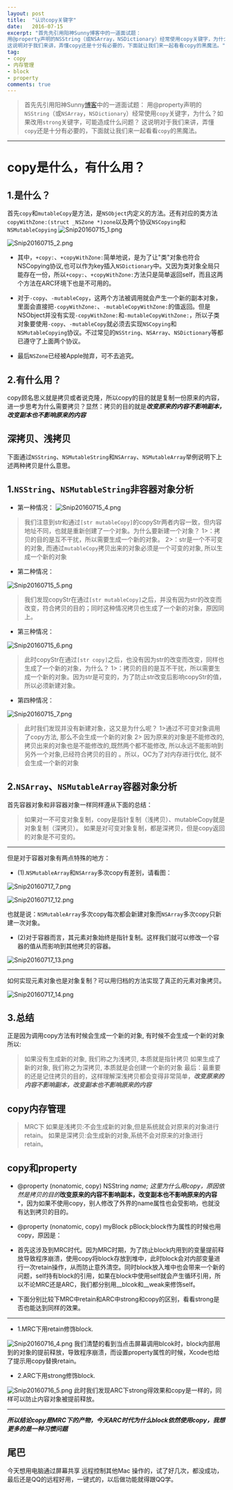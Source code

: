 ```yaml
---
layout: post
title:  "认识copy关键字"
date:   2016-07-15
excerpt: "首先先引用阳神Sunny博客中的一道面试题：
用@property声明的NSString（或NSArray，NSDictionary）经常使用copy关键字，为什么？如果改用strong关键字，可能造成什么问题？
这说明对于我们来讲，弄懂copy还是十分有必要的，下面就让我们来一起看看copy的黑魔法。"
tag:
- copy
- 内存管理
- block
- property
comments: true
---
```


>首先先引用阳神Sunny[博客](http://blog.sunnyxx.com/2015/07/04/ios-interview/)中的一道面试题：
用@property声明的`NSString`（或`NSArray`，`NSDictionary`）经常使用`copy`关键字，为什么？如果改用`strong`关键字，可能造成什么问题？
>这说明对于我们来讲，弄懂`copy`还是十分有必要的，下面就让我们来一起看看`copy`的黑魔法。

* * *


# copy是什么，有什么用？

## 1.是什么？
首先`copy`和`mutableCopy`是方法，是`NSObject`内定义的方法。还有对应的类方法`copyWithZone:(struct _NSZone *)zone`以及两个协议`NSCopying`和`NSMutableCopying`
![Snip20160715_1.png](http://upload-images.jianshu.io/upload_images/2050942-b998b949e0decf7e.png?imageMogr2/auto-orient/strip%7CimageView2/2/w/1240)

![Snip20160715_2.png](http://upload-images.jianshu.io/upload_images/2050942-124f0ffc28569a8b.png?imageMogr2/auto-orient/strip%7CimageView2/2/w/1240)

- 其中，`+copy:`、`+copyWithZone:`简单地说，是为了让"类"对象也符合NSCopying协议,也可以作为key插入`NSDictionary`中。又因为类对象全局只能存在一份，所以`+copy:`、`+copyWithZone:`方法只是简单返回self，而且这两个方法在ARC环境下也是不可用的。
- 对于`-copy`、`-mutableCopy`，这两个方法被调用就会产生一个新的副本对象，里面会直接把`-copyWithZone:`、`-mutableCopyWithZone:`的值返回。但是NSObject并没有实现`-copyWithZone:`和`-mutableCopyWithZone:`，所以子类对象要使用`-copy`、`-mutableCopy`就必须去实现`NSCopying`和`NSMutableCopying`协议。不过常见的`NSString`、`NSArray`、`NSDictionary`等都已遵守了上面两个协议。

- 最后`NSZone`已经被Apple抛弃，可不去追究。

## 2.有什么用？
copy顾名思义就是拷贝或者说克隆，所以copy的目的就是复制一份原来的内容，进一步思考为什么需要拷贝？显然：拷贝的目的就是***改变原来的内容不影响副本，改变副本也不影响原来的内容***

## 深拷贝、浅拷贝
下面通过`NSString`、`NSMutableString`和`NSArray`、`NSMutableArray`举例说明下上述两种拷贝是什么意思。

## 1.`NSString`、`NSMutableString`非容器对象分析
- 第一种情况：
![Snip20160715_4.png](http://upload-images.jianshu.io/upload_images/2050942-5d021b4fb6d2bb13.png?imageMogr2/auto-orient/strip%7CimageView2/2/w/1240)
>我们注意到str和通过`[str mutableCopy]`的copyStr两者内容一致，但内容地址不同，也就是重新创建了一个对象。为什么要新建一个对象？
>1>：拷贝的目的是互不干扰，所以需要生成一个新的对象。
>2>：str是一个不可变的对象, 而通过`mutableCopy`拷贝出来的对象必须是一个可变的对象, 所以生成一个新的对象

- 第二种情况：

![Snip20160715_5.png](http://upload-images.jianshu.io/upload_images/2050942-98c004ad7a5a4f09.png?imageMogr2/auto-orient/strip%7CimageView2/2/w/1240)
>我们发现copyStr在通过`[str mutableCopy]`之后，并没有因为str的改变而改变，符合拷贝的目的；同时这种情况拷贝也生成了一个新的对象，原因同上。

- 第三种情况：

![Snip20160715_6.png](http://upload-images.jianshu.io/upload_images/2050942-bbd09d94f1051153.png?imageMogr2/auto-orient/strip%7CimageView2/2/w/1240)
> 此时copyStr在通过`[str copy]`之后，也没有因为str的改变而改变，同样也生成了一个新的对象，为什么？
>1>：拷贝的目的是互不干扰，所以需要生成一个新的对象。因为str是可变的，为了防止str改变后影响copyStr的值，所以必须新建对象。

- 第四种情况：

![Snip20160715_7.png](http://upload-images.jianshu.io/upload_images/2050942-f52e95869a388bbe.png?imageMogr2/auto-orient/strip%7CimageView2/2/w/1240)

>此时我们发现并没有新建对象，这又是为什么呢？
>1>通过不可变对象调用了copy方法, 那么不会生成一个新的对象
>2> 因为原来的对象是不能修改的, 拷贝出来的对象也是不能修改的,既然两个都不能修改, 所以永远不能影响到另外一个对象,已经符合拷贝的目的 。所以，OC为了对内存进行优化, 就不会生成一个新的对象

## 2.`NSArray`、`NSMutableArray`容器对象分析
首先容器对象和非容器对象一样同样遵从下面的总结：
>如果对一不可变对象复制，copy是指针复制（浅拷贝）、mutableCopy就是对象复制（深拷贝）。
>如果是对可变对象复制，都是深拷贝，但是copy返回的对象是不可变的。

***
但是对于容器对象有两点特殊的地方：

- (1).`NSMutableArray`和`NSArray`多次copy有差别，请看图：


![Snip20160717_7.png](http://upload-images.jianshu.io/upload_images/2050942-3e0f2aa26429212d.png?imageMogr2/auto-orient/strip%7CimageView2/2/w/1240)


![Snip20160717_12.png](http://upload-images.jianshu.io/upload_images/2050942-e2aa848b1cace317.png?imageMogr2/auto-orient/strip%7CimageView2/2/w/1240)

也就是说：`NSMutableArray`多次copy每次都会新建对象而`NSArray`多次copy只新建一次对象。


- (2)对于容器而言，其元素对象始终是指针复制。这样我们就可以修改一个容器的值从而影响到其他拷贝的容器。

![Snip20160717_13.png](http://upload-images.jianshu.io/upload_images/2050942-95a3fd612c2447ac.png?imageMogr2/auto-orient/strip%7CimageView2/2/w/1240)

***

如何实现元素对象也是对象复制？可以用归档的方法实现了真正的元素对象拷贝。

![Snip20160717_14.png](http://upload-images.jianshu.io/upload_images/2050942-62d16965b8ce80cc.png?imageMogr2/auto-orient/strip%7CimageView2/2/w/1240)


## 3.总结
 正是因为调用copy方法有时候会生成一个新的对象, 有时候不会生成一个新的对象所以:
 >如果没有生成新的对象, 我们称之为浅拷贝, 本质就是指针拷贝
 >如果生成了新的对象, 我们称之为深拷贝, 本质就是会创建一个新的对象
最后：最重要的还是记住拷贝的目的，这样理解深浅拷贝都会变得非常简单，***改变原来的内容不影响副本，改变副本也不影响原来的内容***

## copy内存管理
>MRC下
>如果是浅拷贝:不会生成新的对象,但是系统就会对原来的对象进行retain。
>如果是深拷贝:会生成新的对象,系统不会对原来的对象进行retain。

## copy和property
- @property (nonatomic, copy) NSString *name;
这里为什么用copy，原因依然是拷贝的目的***改变原来的内容不影响副本，改变副本也不影响原来的内容***，因为如果不使用copy，别人修改了外界的name属性也会受影响，也就没有达到拷贝的目的。
- @property (nonatomic, copy) myBlock pBlock;block作为属性的时候也用copy，原因是：
 - 首先这涉及到MRC时代。因为MRC时期，为了防止block内用到的变量提前释放导致程序崩溃，使用copy将block存放到堆中，此时block会对内部变量进行一次retain操作，从而防止意外清空。同时block放入堆中也会带来一个新的问题，self持有block的引用，如果在block中使用self就会产生循环引用，所以不论MRC还是ARC，我们都分别用__blcok和__weak来修饰self。
 
 - 下面分别比较下MRC中retain和ARC中strong和copy的区别，看看strong是否也能达到同样的效果。
 
* * *

- 1.MRC下用retain修饰block.

![Snip20160716_4.png](http://upload-images.jianshu.io/upload_images/2050942-ca0d8ece6738f01c.png?imageMogr2/auto-orient/strip%7CimageView2/2/w/1240)
我们清楚的看到当点击屏幕调用blcok时，block内部用到的对象的提前释放，导致程序崩溃，而设置property属性的时候，Xcode也给了提示用copy替换retain。

- 2.ARC下用strong修饰block.

![Snip20160716_5.png](http://upload-images.jianshu.io/upload_images/2050942-bd2ee190ef051d29.png?imageMogr2/auto-orient/strip%7CimageView2/2/w/1240)
此时我们发现ARC下strong得效果和copy是一样的，同样可以防止内容对象被提前释放。

***

***所以结论copy是MRC下的产物，今天ARC时代为什么block依然使用copy，我想更多的是一种习惯问题***


## 尾巴
今天想用电脑通过屏幕共享 远程控制其他Mac 操作的，试了好几次，都没成功，最后还是QQ的远程好用，一键式的，以后做功能就得跟QQ学。
